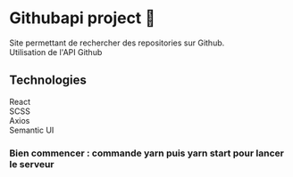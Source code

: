 # Githubapi project 🔎

Site permettant de rechercher des repositories sur Github.<br>Utilisation de l'API Github

## Technologies
React<br>
SCSS<br>
Axios<br>
Semantic UI

### Bien commencer : commande yarn puis yarn start pour lancer le serveur
